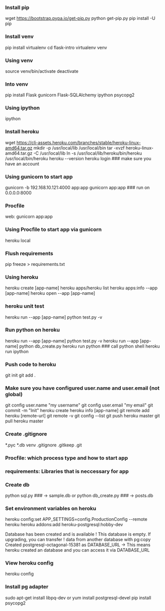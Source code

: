 ### Install pip
wget https://bootstrap.pypa.io/get-pip.py
python get-pip.py
pip install -U pip

### Install venv
pip install virtualenv
cd flask-intro
virtualenv venv

### Using venv
source venv/bin/activate
deactivate

### Into venv
pip install Flask gunicorn Flask-SQLAlchemy ipython psycopg2

### Using ipython
ipython

### Install heroku
wget https://cli-assets.heroku.com/branches/stable/heroku-linux-amd64.tar.gz
mkdir -p /usr/local/lib /usr/local/bin
tar -xvzf heroku-linux-amd64.tar.gz -C /usr/local/lib
ln -s /usr/local/lib/heroku/bin/heroku /usr/local/bin/heroku
heroku --version
heroku login ### make sure you have an account

### Using gunicorn to start app
gunicorn -b 192.168.10.121:4000 app:app
gunicorn app:app ### run on 0.0.0.0:8000

### Procfile
web: gunicorn app:app

### Using Procfile to start app via gunicorn
heroku local

### Flush requirements
pip freeze > requirements.txt

### Using heroku
heroku create [app-name]
heroku apps/heroku list
heroku apps:info --app [app-name]
heroku open --app [app-name]

### heroku unit test
heroku run --app [app-name] python test.py -v

### Run python on heroku
heroku run --app [app-name] python test.py -v
heroku run --app [app-name] python db_create.py
heroku run python ### call python shell
heroku run ipython 

### Push code to heroku
git init
git add .
### Make sure you have configured user.name and user.email (not global)
git config user.name "my username"
git config user.email "my email"
git commit -m "Init"
heroku create
heroku info [app-name]
git remote add heroku [remote-url]
git remote -v
git config --list
git push heroku master
git pull heroku master

### Create .gitignore
*.pyc
*.db
venv
.gitignore
.gitkeep
.git

### Procfile: which process type and how to start app
### requirements: Libraries that is neccessary for app


### Create db
python sql.py ### -> sample.db
or
python db_create.py ### -> posts.db

### Set environment variables on heroku
heroku config:set APP_SETTINGS=config.ProductionConfig --remote heroku
heroku addons:add heroku-postgresql:hobby-dev

Database has been created and is available
 ! This database is empty. If upgrading, you can transfer
 ! data from another database with pg:copy
Created postgresql-octagonal-15381 as DATABASE_URL
-> This means heroku created an database and you can access it via DATABASE_URL

### View heroku config
heroku config

### Install pg adapter
sudo apt-get install libpq-dev
or
yum install postgresql-devel
pip install psycopg2
